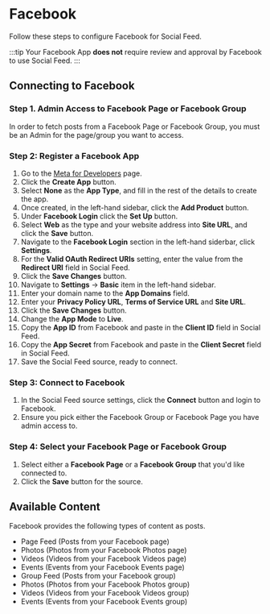# Facebook
Follow these steps to configure Facebook for Social Feed.

:::tip
Your Facebook App **does not** require review and approval by Facebook to use Social Feed.
:::

## Connecting to Facebook

### Step 1. Admin Access to Facebook Page or Facebook Group
In order to fetch posts from a Facebook Page or Facebook Group, you must be an Admin for the page/group you want to access.

### Step 2: Register a Facebook App
1. Go to the <a href="https://developers.facebook.com/apps/" target="_blank">Meta for Developers</a> page.
1. Click the **Create App** button.
1. Select **None** as the **App Type**, and fill in the rest of the details to create the app.
1. Once created, in the left-hand sidebar, click the **Add Product** button.
1. Under **Facebook Login** click the **Set Up** button.
1. Select **Web** as the type and your website address into **Site URL**, and click the **Save** button.
1. Navigate to the **Facebook Login** section in the left-hand siderbar, click **Settings**.
1. For the **Valid OAuth Redirect URIs** setting, enter the value from the **Redirect URI** field in Social Feed.
1. Click the **Save Changes** button.
1. Navigate to **Settings** → **Basic** item in the left-hand sidebar.
1. Enter your domain name to the **App Domains** field.
1. Enter your **Privacy Policy URL**, **Terms of Service URL** and **Site URL**.
1. Click the **Save Changes** button.
1. Change the **App Mode** to **Live**.
1. Copy the **App ID** from Facebook and paste in the **Client ID** field in Social Feed.
1. Copy the **App Secret** from Facebook and paste in the **Client Secret** field in Social Feed.
1. Save the Social Feed source, ready to connect.

### Step 3: Connect to Facebook
1. In the Social Feed source settings, click the **Connect** button and login to Facebook.
1. Ensure you pick either the Facebook Group or Facebook Page you have admin access to.

### Step 4: Select your Facebook Page or Facebook Group
1. Select either a **Facebook Page** or a **Facebook Group** that you'd like connected to.
1. Click the **Save** button for the source.

## Available Content
Facebook provides the following types of content as posts.

- Page Feed (Posts from your Facebook page)
- Photos (Photos from your Facebook Photos page)
- Videos (Videos from your Facebook Videos page)
- Events (Events from your Facebook Events page)
- Group Feed (Posts from your Facebook group)
- Photos (Photos from your Facebook Photos group)
- Videos (Videos from your Facebook Videos group)
- Events (Events from your Facebook Events group)